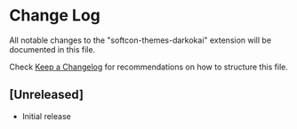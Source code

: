 # Change Log

All notable changes to the "softcon-themes-darkokai" extension will be documented in this file.

Check [Keep a Changelog](http://keepachangelog.com/) for recommendations on how to structure this file.

## [Unreleased]

- Initial release
